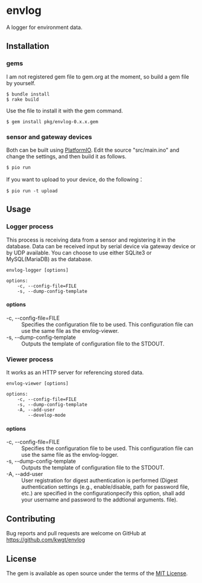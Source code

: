 # envlog
A logger for environment data.

## Installation
### gems
I am not registered gem file to gem.org at the moment, so build  a gem file by yourself.

```
$ bundle install
$ rake build
```

Use the file to install it with the gem command.

```
$ gem install pkg/envlog-0.x.x.gem
```

### sensor and gateway devices
Both can be built using [PlatformIO](https://platformio.org/). Edit the source "src/main.ino" and change the settings, and then build it as follows.

```
$ pio run
```

If you want to upload to your device, do the following：
```
$ pio run -t upload
```

## Usage
### Logger process
This process is receiving data from a sensor and registering it in the database. Data can be received  input by serial device via  gateway device or by UDP available. You can choose to use either SQLite3 or MySQL(MariaDB) as the database.

```
envlog-logger [options]

options:
    -c, --config-file=FILE
    -s, --dump-config-template
```

#### options
<dl>
  <dt>-c, --config-file=FILE</dt>
  <dd>Specifies the configuration file to be used. This configuration file can use the same file as the envlog-viewer.</dd>

  <dt>-s, --dump-config-template</dt>
  <dd>Outputs the template of configuration file to the STDOUT. </dd>
</dl>


### Viewer process
It works as an HTTP server for referencing stored data.

```
envlog-viewer [options]

options:
    -c, --config-file=FILE
    -s, --dump-config-template
    -A, --add-user
        --develop-mode
```

#### options
<dl>
  <dt>-c, --config-file=FILE</dt>
  <dd>Specifies the configuration file to be used. This configuration file can use the same file as the envlog-logger.</dd>

  <dt>-s, --dump-config-template</dt>
  <dd>Outputs the template of configuration file to the STDOUT. </dd>

  <dt>-A, --add-user</dt>
  <dd>User registration for digest authentication is performed (Digest authentication settings (e.g., enable/disable, path for password file, etc.) are specified in the configurationpecify this option, shall add your username and password to the addtional arguments.
file). </dd>
</dl>

## Contributing
Bug reports and pull requests are welcome on GitHub at https://github.com/kwgt/envlog

## License
The gem is available as open source under the terms of the [MIT License](https://opensource.org/licenses/MIT).
